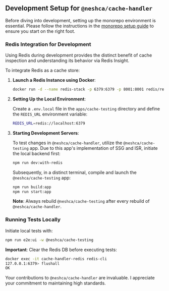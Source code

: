 ## Development Setup for `@neshca/cache-handler`

Before diving into development, setting up the monorepo environment is essential. Please follow the instructions in the [monorepo setup guide](./monorepo.md) to ensure you start on the right foot.

### Redis Integration for Development

Using Redis during development provides the distinct benefit of cache inspection and understanding its behavior via Redis Insight.

To integrate Redis as a cache store:

1. **Launch a Redis Instance using Docker**:

    ```bash
    docker run -d --name redis-stack -p 6379:6379 -p 8001:8001 redis/redis-stack:latest
    ```

2. **Setting Up the Local Environment**:

    Create a `.env.local` file in the `apps/cache-testing` directory and define the `REDIS_URL` environment variable:

    ```bash
    REDIS_URL=redis://localhost:6379
    ```

3. **Starting Development Servers**:

    To test changes in `@neshca/cache-handler`, utilize the `@neshca/cache-testing` app. Due to this app's implementation of SSG and ISR, initiate the local backend first:

    ```bash
    npm run dev:with-redis
    ```

    Subsequently, in a distinct terminal, compile and launch the `@neshca/cache-testing` app:

    ```bash
    npm run build:app
    npm run start:app
    ```

    **Note**: Always rebuild `@neshca/cache-testing` after every rebuild of `@neshca/cache-handler`.

### Running Tests Locally

Initiate local tests with:

```bash
npm run e2e:ui -w @neshca/cache-testing
```

**Important**: Clear the Redis DB before executing tests:

```bash
docker exec -it cache-handler-redis redis-cli
127.0.0.1:6379> flushall
OK
```

Your contributions to `@neshca/cache-handler` are invaluable. I appreciate your commitment to maintaining high standards.
